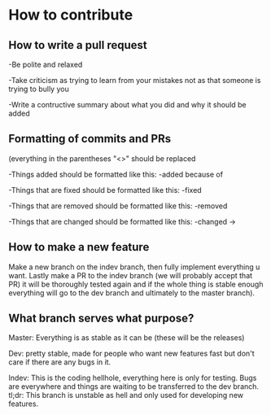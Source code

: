 # How to contribute
## How to write a pull request

-Be polite and relaxed

-Take criticism as trying to learn from your mistakes not as that someone is trying to bully you

-Write a contructive summary about what you did and why it should be added

## Formatting of commits and PRs
(everything in the parentheses "<>" should be replaced

-Things added should be formatted like this: -added <thing> because of <feature request number>

-Things that are fixed should be formatted like this: -fixed <insert issue number if it exists> <short summary about what went wrong>

-Things that are removed should be formatted like this: -removed <thing> <reason>

-Things that are changed should be formatted like this: -changed <thing> <from> -> <to> <reason>

## How to make a new feature

Make a new branch on the indev branch, then fully implement everything u want. Lastly make a PR to the indev branch (we will probably accept that PR) it will be thoroughly tested again and if the whole thing is stable enough everything will go to the dev branch and ultimately to the master branch).

## What branch serves what purpose?

Master: Everything is as stable as it can be (these will be the releases)

Dev: pretty stable, made for people who want new features fast but don't care if there are any bugs in it.

Indev: This is the coding hellhole, everything here is only for testing. Bugs are everywhere and things are waiting to be transferred to the dev branch. tl;dr: This branch is unstable as hell and only used for developing new features.
